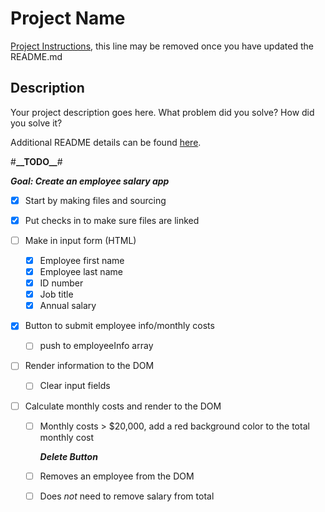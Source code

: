 # Project Name

[Project Instructions](./INSTRUCTIONS.md), this line may be removed once you have updated the README.md

## Description

Your project description goes here. What problem did you solve? How did you solve it?

Additional README details can be found [here](https://github.com/PrimeAcademy/readme-template/blob/master/README.md).

#**\_\_**TODO**\_\_**#

**_Goal: Create an employee salary app_**

- [x] Start by making files and sourcing
- [x] Put checks in to make sure files are linked

- [ ] Make in input form (HTML)
  - [x] Employee first name
  - [x] Employee last name
  - [x] ID number
  - [x] Job title
  - [x] Annual salary
- [x] Button to submit employee info/monthly costs
  - [ ] push to employeeInfo array
- [ ] Render information to the DOM
  - [ ] Clear input fields
- [ ] Calculate monthly costs and render to the DOM

  - [ ] Monthly costs > $20,000, add a red background color to the total monthly cost

    **_Delete Button_**

  - [ ] Removes an employee from the DOM
  - [ ] Does _not_ need to remove salary from total
